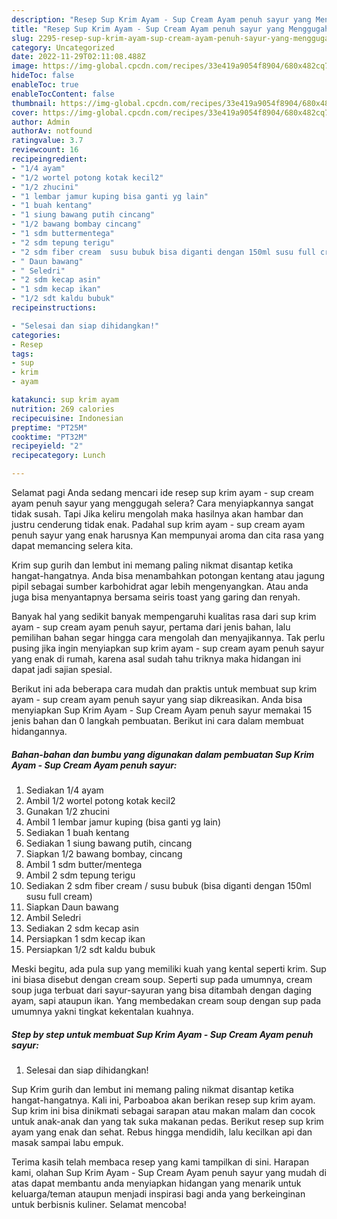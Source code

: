 ```yaml
---
description: "Resep Sup Krim Ayam - Sup Cream Ayam penuh sayur yang Menggugah Selera, Buat Buka Puasa Menggugah Selera"
title: "Resep Sup Krim Ayam - Sup Cream Ayam penuh sayur yang Menggugah Selera, Buat Buka Puasa Menggugah Selera"
slug: 2295-resep-sup-krim-ayam-sup-cream-ayam-penuh-sayur-yang-menggugah-selera-buat-buka-puasa-menggugah-selera
category: Uncategorized
date: 2022-11-29T02:11:08.488Z
image: https://img-global.cpcdn.com/recipes/33e419a9054f8904/680x482cq70/sup-krim-ayam-sup-cream-ayam-penuh-sayur-foto-resep-utama.jpg
hideToc: false
enableToc: true
enableTocContent: false
thumbnail: https://img-global.cpcdn.com/recipes/33e419a9054f8904/680x482cq70/sup-krim-ayam-sup-cream-ayam-penuh-sayur-foto-resep-utama.jpg
cover: https://img-global.cpcdn.com/recipes/33e419a9054f8904/680x482cq70/sup-krim-ayam-sup-cream-ayam-penuh-sayur-foto-resep-utama.jpg
author: Admin
authorAv: notfound
ratingvalue: 3.7
reviewcount: 16
recipeingredient:
- "1/4 ayam"
- "1/2 wortel potong kotak kecil2"
- "1/2 zhucini"
- "1 lembar jamur kuping bisa ganti yg lain"
- "1 buah kentang"
- "1 siung bawang putih cincang"
- "1/2 bawang bombay cincang"
- "1 sdm buttermentega"
- "2 sdm tepung terigu"
- "2 sdm fiber cream  susu bubuk bisa diganti dengan 150ml susu full cream"
- " Daun bawang"
- " Seledri"
- "2 sdm kecap asin"
- "1 sdm kecap ikan"
- "1/2 sdt kaldu bubuk"
recipeinstructions:

- "Selesai dan siap dihidangkan!"
categories:
- Resep
tags:
- sup
- krim
- ayam

katakunci: sup krim ayam 
nutrition: 269 calories
recipecuisine: Indonesian
preptime: "PT25M"
cooktime: "PT32M"
recipeyield: "2"
recipecategory: Lunch

---
```



Selamat pagi Anda sedang mencari ide resep sup krim ayam - sup cream ayam penuh sayur yang menggugah selera? Cara menyiapkannya sangat tidak susah. Tapi Jika keliru mengolah maka hasilnya akan hambar dan justru cenderung tidak enak. Padahal sup krim ayam - sup cream ayam penuh sayur yang enak harusnya Kan mempunyai aroma dan cita rasa yang dapat memancing selera kita.


Krim sup gurih dan lembut ini memang paling nikmat disantap ketika hangat-hangatnya. Anda bisa menambahkan potongan kentang atau jagung pipil sebagai sumber karbohidrat agar lebih mengenyangkan. Atau anda juga bisa menyantapnya bersama seiris toast yang garing dan renyah.

Banyak hal yang sedikit banyak mempengaruhi kualitas rasa dari sup krim ayam - sup cream ayam penuh sayur, pertama dari jenis bahan, lalu pemilihan bahan segar hingga cara mengolah dan menyajikannya. Tak perlu pusing jika ingin menyiapkan sup krim ayam - sup cream ayam penuh sayur yang enak di rumah, karena asal sudah tahu triknya maka hidangan ini dapat jadi sajian spesial.


Berikut ini ada beberapa cara mudah dan praktis untuk membuat sup krim ayam - sup cream ayam penuh sayur yang siap dikreasikan. Anda bisa menyiapkan Sup Krim Ayam - Sup Cream Ayam penuh sayur memakai 15 jenis bahan dan 0 langkah pembuatan. Berikut ini cara dalam membuat hidangannya.

<!--inarticleads1-->

##### Bahan-bahan dan bumbu yang digunakan dalam pembuatan Sup Krim Ayam - Sup Cream Ayam penuh sayur:

1. Sediakan 1/4 ayam
1. Ambil 1/2 wortel potong kotak kecil2
1. Gunakan 1/2 zhucini
1. Ambil 1 lembar jamur kuping (bisa ganti yg lain)
1. Sediakan 1 buah kentang
1. Sediakan 1 siung bawang putih, cincang
1. Siapkan 1/2 bawang bombay, cincang
1. Ambil 1 sdm butter/mentega
1. Ambil 2 sdm tepung terigu
1. Sediakan 2 sdm fiber cream / susu bubuk (bisa diganti dengan 150ml susu full cream)
1. Siapkan  Daun bawang
1. Ambil  Seledri
1. Sediakan 2 sdm kecap asin
1. Persiapkan 1 sdm kecap ikan
1. Persiapkan 1/2 sdt kaldu bubuk


Meski begitu, ada pula sup yang memiliki kuah yang kental seperti krim. Sup ini biasa disebut dengan cream soup. Seperti sup pada umumnya, cream soup juga terbuat dari sayur-sayuran yang bisa ditambah dengan daging ayam, sapi ataupun ikan. Yang membedakan cream soup dengan sup pada umumnya yakni tingkat kekentalan kuahnya. 

<!--inarticleads2-->

##### Step by step untuk membuat Sup Krim Ayam - Sup Cream Ayam penuh sayur:


1. Selesai dan siap dihidangkan!

Sup Krim gurih dan lembut ini memang paling nikmat disantap ketika hangat-hangatnya. Kali ini, Parboaboa akan berikan resep sup krim ayam. Sup krim ini bisa dinikmati sebagai sarapan atau makan malam dan cocok untuk anak-anak dan yang tak suka makanan pedas. Berikut resep sup krim ayam yang enak dan sehat. Rebus hingga mendidih, lalu kecilkan api dan masak sampai labu empuk. 

Terima kasih telah membaca resep yang kami tampilkan di sini. Harapan kami, olahan Sup Krim Ayam - Sup Cream Ayam penuh sayur yang mudah di atas dapat membantu anda menyiapkan hidangan yang menarik untuk keluarga/teman ataupun menjadi inspirasi bagi anda yang berkeinginan untuk berbisnis kuliner. Selamat mencoba!
